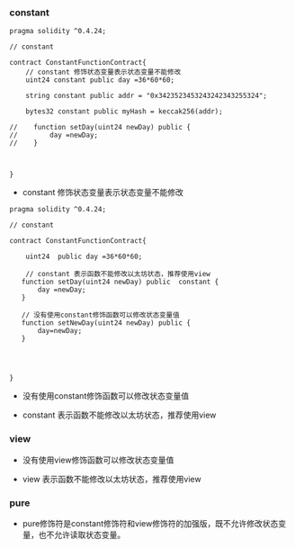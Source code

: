 ### constant


```
pragma solidity ^0.4.24;

// constant

contract ConstantFunctionContract{
    // constant 修饰状态变量表示状态变量不能修改
    uint24 constant public day =36*60*60;

    string constant public addr = "0x3423523453243242343255324";

    bytes32 constant public myHash = keccak256(addr);

//    function setDay(uint24 newDay) public {
//        day =newDay;
//    }



}

```

- constant 修饰状态变量表示状态变量不能修改


```
pragma solidity ^0.4.24;

// constant

contract ConstantFunctionContract{

    uint24  public day =36*60*60;

    // constant 表示函数不能修改以太坊状态，推荐使用view
   function setDay(uint24 newDay) public  constant {
       day =newDay;
   }

   // 没有使用constant修饰函数可以修改状态变量值
   function setNewDay(uint24 newDay) public {
       day=newDay;
   }




}

```

- 没有使用constant修饰函数可以修改状态变量值

- constant 表示函数不能修改以太坊状态，推荐使用view


### view

- 没有使用view修饰函数可以修改状态变量值

- view 表示函数不能修改以太坊状态，推荐使用view

### pure

- pure修饰符是constant修饰符和view修饰符的加强版，既不允许修改状态变量，也不允许读取状态变量。